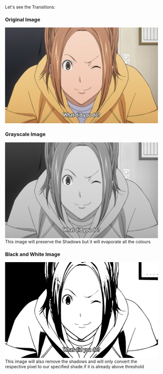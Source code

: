 Let's see the Transitions:

### Original Image
![alt text](./miyoshi.jpg)

### Grayscale Image
![alt text](./miyoshi_g.jpg)
This image will preserve the Shadows but it will evaporate all the colours

### Black and White Image
![alt text](./miyoshi_bw.jpg)
This image will also remove the shadows and will only convert the respective pixel to our specified shade if it is already above threshold
